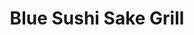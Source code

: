 ---
layout: place
title: "Blue Sushi Sake Grill"
permalink: /texas/dallas/blue-sushi-sake-grill.html
stateAbbr: TX
stateName: Texas
cityName: Dallas
seo:
  name: "Blue Sushi Sake Grill"
  type: Restaurant
  links: null
description: "Blue Sushi Sake Grill serves delicious sushi in Dallas, Texas. Try fresh Japanese dishes for a great dining experience. "
place_id: ChIJsYazVsKfToYRlfObICLBJ0A
photos:
  - name: >-
      places/ChIJsYazVsKfToYRlfObICLBJ0A/photos/AeeoHcKlvVgRnmuPXi1vwAurI5MUWZj2bnwKTsjd7H7hWhdQbEJGFhSjDstAo4CGsIv5LNrSbHjNABX2ASQ_-OFxuYuX3g9-h6ihK7A9i207M-TbGyhAdPJo_6sCVU84oE9ekiulBn9MMHB45YTPKNKPcyNRNzbY81NyWfwCgAzQL-Ei_rspqIh56RkKqqFG2MwSKSaKmHC86f16mfSDibtb_7gFve7u3ksllWzC0crJtbH8MGCIVXU8XCdtwtTStDa0up88b163PIzMqT4BGNvAm0nkLA1DchHUDRt015iIWvg2nA
    widthPx: 750
    heightPx: 546
    authorAttributions:
      - displayName: Blue Sushi Sake Grill
        uri: https://maps.google.com/maps/contrib/106659337858444225090
        photoUri: >-
          https://lh3.googleusercontent.com/a-/ALV-UjVJylcm9_DxRQcE5BAuq_sKtj5jNwxJnb9sSWq6MAqU_Llvs4Zn=s100-p-k-no-mo
    flagContentUri: >-
      https://www.google.com/local/imagery/report/?cb_client=maps_api_places.places_api&image_key=!1e10!2sAF1QipPNJuj3rWdwmAWNxEWMjuP8ND7DLC5dWbwNpnNd&hl=en-US
    googleMapsUri: >-
      https://www.google.com/maps/place//data=!3m4!1e2!3m2!1sAF1QipPNJuj3rWdwmAWNxEWMjuP8ND7DLC5dWbwNpnNd!2e10!4m2!3m1!1s0x864e9fc256b386b1:0x4027c122209bf395
  - name: >-
      places/ChIJsYazVsKfToYRlfObICLBJ0A/photos/AeeoHcJ1j0hn9X3Y2pU7rd7oi-0GkRQb8bgqzdPJ1e2L03z_YE0Afh2E1zT6NXcSmKc-hfp3JxZzh2RxwmJjC1n2WbgU8-Zb4GeKFdDZDxeF6dlxf7zj-cSQsV2xufdvvaP0MhSiiCFYHOWqzw802bVCP3tozw54k3q-cuAk3p-EphH54l29k3ZjbZRuys17xDYuKItsIpSCTnSDPDNIPMyWaUAKyaWKemz_uQQyewfyEa44VXYkprj0iAi3j3FNtSidn_ubS2EUlvYBd5pnOlmEPZc7q75KpxL0UX7Cvz8R6gEtuQ
    widthPx: 2048
    heightPx: 1365
    authorAttributions:
      - displayName: Blue Sushi Sake Grill
        uri: https://maps.google.com/maps/contrib/106659337858444225090
        photoUri: >-
          https://lh3.googleusercontent.com/a-/ALV-UjVJylcm9_DxRQcE5BAuq_sKtj5jNwxJnb9sSWq6MAqU_Llvs4Zn=s100-p-k-no-mo
    flagContentUri: >-
      https://www.google.com/local/imagery/report/?cb_client=maps_api_places.places_api&image_key=!1e10!2sAF1QipNY_iBEL69KxviNQ8Z812WvuXqplp9AD0f8F-67&hl=en-US
    googleMapsUri: >-
      https://www.google.com/maps/place//data=!3m4!1e2!3m2!1sAF1QipNY_iBEL69KxviNQ8Z812WvuXqplp9AD0f8F-67!2e10!4m2!3m1!1s0x864e9fc256b386b1:0x4027c122209bf395
  - name: >-
      places/ChIJsYazVsKfToYRlfObICLBJ0A/photos/AeeoHcLSqEQbN_gtfYPHPE5WeEBuwrQMC4_5bJOiNymaQXUkqdO6EvFabjExVQqasWxowWoUBZel4epk6BnsSdRornlNggXRsOmrfUtAS-heyh0Sa3YcdmWcFWNHJyzrf9StxyYXBRmVp0pcft73-nsw__RnbDTY47VX1rQjeGxFW081pDMgFHEY7u8WuVnwW3kg2l0r-W9zwl8Jaa4gXq5EXIVILU-mUqhaLYZ37qdXhbcwJ3boniB7RraaKTY3rzhwZcq8s5VzDW5PfxEpzlYSMonQiKAImtUSGBSbpyEbFqimB0eHT76C4_7cbFE8ZTFnkSWxV0eIL4z0fsFFpGtanFFhDA9ejg3vmVA8LIUL6GMHEVdfAbJgz5ymzBvx2-ro8dugW94lgBPWVHRLKAF2bm_SGH3UPgTMtQq0yOaQTA0
    widthPx: 3024
    heightPx: 4032
    authorAttributions:
      - displayName: Thiziri Hadid
        uri: https://maps.google.com/maps/contrib/110633735368613357591
        photoUri: >-
          https://lh3.googleusercontent.com/a-/ALV-UjXQBVnkrju9SyDCDbzz7n0kzeX7kuONwmQzItH-siOMzIq6iHwMQA=s100-p-k-no-mo
    flagContentUri: >-
      https://www.google.com/local/imagery/report/?cb_client=maps_api_places.places_api&image_key=!1e10!2sCIHM0ogKEICAgMDwspmGXw&hl=en-US
    googleMapsUri: >-
      https://www.google.com/maps/place//data=!3m4!1e2!3m2!1sCIHM0ogKEICAgMDwspmGXw!2e10!4m2!3m1!1s0x864e9fc256b386b1:0x4027c122209bf395
  - name: >-
      places/ChIJsYazVsKfToYRlfObICLBJ0A/photos/AeeoHcJLhoyryLxzJmLMSgVBO09OG9GqGONWzaQROlwLdDNExpU4ZoLLCxTyzxpfYHkl5Xm0JFsJ2RCZA1GT-4bWBXfoyo5R3AuF5Wk_3TkU9uauuRyyuNjQ7QebRD23FY7rigcS3MbSi-lro7RArJjiru8zZRB-5jElrQ16RHh6jkOvqwaVJQhWix1pllyC52j_rn6oVxiVTucri5bI70GWCyDgepK0Hm1FsoocjWzAsLcYN_-_X6R0EYBDuSySMvdEk6J3HFgHvMRebONUgZynwf4583rboWluxp7o44hXxb6OAH9O19ahCxijIALYIvS54g5fUatGAaYEkEqnmCwvkCBDCaQg0qdGFG5iozbq75mfBXveaK5QObFFpIK7PYxPxUSbiIQCR62dSto0FTxzhEtViY1P2GtotszSOqKMckMHVA
    widthPx: 3412
    heightPx: 3653
    authorAttributions:
      - displayName: A M
        uri: https://maps.google.com/maps/contrib/104846322378350980994
        photoUri: >-
          https://lh3.googleusercontent.com/a-/ALV-UjUE0qpkFz1nQv1cYo-PCDtmQqfVH6G7JNQGBuOVnXtKG5J1JtuC=s100-p-k-no-mo
    flagContentUri: >-
      https://www.google.com/local/imagery/report/?cb_client=maps_api_places.places_api&image_key=!1e10!2sCIHM0ogKEICAgIDHzvmyGw&hl=en-US
    googleMapsUri: >-
      https://www.google.com/maps/place//data=!3m4!1e2!3m2!1sCIHM0ogKEICAgIDHzvmyGw!2e10!4m2!3m1!1s0x864e9fc256b386b1:0x4027c122209bf395
  - name: >-
      places/ChIJsYazVsKfToYRlfObICLBJ0A/photos/AeeoHcIu1GM8nNQYyXuAb7aRnDhna9Gte9TIy6Q6tTf3RfoM1n2GhhIBeJOp4TEcyec9R72rWx091SEHGXU2f_6NUBHvQGJfMk-JdrBGRDKKsU8-xchxVU8t1X89uB9C1T9F2xhtrGU1FWLdPMcG5hsfr5uF6VH70F9SbOrFS8LWOKCQxdxud-_8faMYZYMFrridA6fmL-3WXL2HoFXCrTkHD1SL7A8lGJIYQuLRTWCNS9diXcAOCXCLu8v6SnSEso3bs0UIL6FuOOBVLq9bGGqgTBXkBLFWupMGUZqsgTSXi32X9jlhvbn9lnrVXbp32VduhCqR_Qq5xY5tO96I49UdqEMje1r-13ytFAYzrHgkz65D3_AbJ5Shr90X5m_DzxqmyHipLX7Yl4z7R3JPnHNkx0-kVDnYq82BfRkGIkEwG_Unpmg7
    widthPx: 1536
    heightPx: 2048
    authorAttributions:
      - displayName: Pratik Patel
        uri: https://maps.google.com/maps/contrib/110682701567451856982
        photoUri: >-
          https://lh3.googleusercontent.com/a/ACg8ocK2qaLlt1RAQtJJ7OBhi3fjjiSX7DyeTmDzhiHwhjrUGI8spWw=s100-p-k-no-mo
    flagContentUri: >-
      https://www.google.com/local/imagery/report/?cb_client=maps_api_places.places_api&image_key=!1e10!2sCIHM0ogKEICAgMCIi9LZlAE&hl=en-US
    googleMapsUri: >-
      https://www.google.com/maps/place//data=!3m4!1e2!3m2!1sCIHM0ogKEICAgMCIi9LZlAE!2e10!4m2!3m1!1s0x864e9fc256b386b1:0x4027c122209bf395
  - name: >-
      places/ChIJsYazVsKfToYRlfObICLBJ0A/photos/AeeoHcJeEtCL4D8ZIehq-W-n_LO-KbpN93RhAYW_G4ysoyv8Xo26nY2fRDSg4Y2rZq3PbSclOH2BOM1IaLN9CadmgDVxt8_p06ZPOLDYYDBTRj9iHwNQQVE5ZFEVtTkbwUHmNYb0m2yvaihy6sYBwboow_1QZsITMMZKEL0wPLASkSeXvGWNg5RGInB19gQMxeugLuCDFaaJ66Xd38wW2k7KsZHNzYBoXnu8hJL7OI0FGsPrp_I2fTY4pgDIg4xrheP8rzIywJVHisKX1ggE3-qV9DuPPK0NJD4OsDef915ycRRHZloZ_Mm8FbHN9YPhKnuR34AX6Fovj9mhEevP4hL69X-52rUGk3ojjCBki290NebeJphmJU5NToF68VS6bPbUYWnjIaTyNYW-NZ5XLs3IhpfnDD4La_bmZpwODBiA8nuIaOo
    widthPx: 4800
    heightPx: 3600
    authorAttributions:
      - displayName: Irving Ramirez
        uri: https://maps.google.com/maps/contrib/114851614888963287025
        photoUri: >-
          https://lh3.googleusercontent.com/a-/ALV-UjUp_WgNPeDIHhBHAE7PedppqkTvxaYpntvHRwnGzU54OCAv0Twd=s100-p-k-no-mo
    flagContentUri: >-
      https://www.google.com/local/imagery/report/?cb_client=maps_api_places.places_api&image_key=!1e10!2sCIHM0ogKEICAgIDez6LAlQE&hl=en-US
    googleMapsUri: >-
      https://www.google.com/maps/place//data=!3m4!1e2!3m2!1sCIHM0ogKEICAgIDez6LAlQE!2e10!4m2!3m1!1s0x864e9fc256b386b1:0x4027c122209bf395
  - name: >-
      places/ChIJsYazVsKfToYRlfObICLBJ0A/photos/AeeoHcIG1VLDponVtSP3bkmQKKjMmlTBXBnwD2db-Fn-dnFr0yYh437jC-Ct1USRHtsS1YpCtQK_aJKVHewmaNLBxGfAnJsSWLUfHDzkTsLHNBytY1FfrMOx888hMeJ974tVSqx9fPVhOGkztCGa9LianzW_-VyOGdiZ2-rwbylt9cwcVPJpbvRLXPD9L61HVV_Gx-BaDA-3Sle-29tcmRBY40nC6IjijIYyg9F1Xnk1MQc7T8_Tm94LMf_od1eVedFz-2ipIjIRqn3eOhCq9vheGkBaEerjtbP2F_au1ep7vFF434oRINVRX92lc_cDo0NJcj_aLnNzVtZ-aB9orNdYzd_KZZsj2eBXx93OzA2iTlY1gwFvhnPZoANksifNmefh7SWM2x8eIJf_0gIkC6QNzETc6Di9F_3v0eRbDa4co-h6EyCHn_TFnX4oaSxI370B
    widthPx: 4080
    heightPx: 3072
    authorAttributions:
      - displayName: Mclovin
        uri: https://maps.google.com/maps/contrib/104334064449729043243
        photoUri: >-
          https://lh3.googleusercontent.com/a-/ALV-UjUjJLkpQyY8UM7vLMXK0Sxlyo6wPt1uMLO7heM35DsOHYnfWueKyQ=s100-p-k-no-mo
    flagContentUri: >-
      https://www.google.com/local/imagery/report/?cb_client=maps_api_places.places_api&image_key=!1e10!2sCIABIhAA3ireqT2awWee6r8AA_Np&hl=en-US
    googleMapsUri: >-
      https://www.google.com/maps/place//data=!3m4!1e2!3m2!1sCIABIhAA3ireqT2awWee6r8AA_Np!2e10!4m2!3m1!1s0x864e9fc256b386b1:0x4027c122209bf395
  - name: >-
      places/ChIJsYazVsKfToYRlfObICLBJ0A/photos/AeeoHcJFqlDEsBtYpFWDjfjVP16fUSHP3B5kgVHD2PY0AJOS4Wmo5l0SyGg2kbxPpGeUjNVSLO5Bshg_9qH_YKVbNGlLdk_cUJGUYgeLsR3P7tf_XoqvYqF2ecDdMuAPSz3JFZ5USIt3FTaKuHvfx_DCb2a0FY5RFOEh_7dhQnLlpiTEMpGlOhS0HXQf6eT_h-QjKLWg7MJm24NLMw6v80bbaG-iGpqvdmC0QhkrucArokHKliJcRK8qtxRanPcyt0Fs2q6NXD31lAxdpvjGI6P95waoIRqWwNl1wvJ4MKs7DTuhqbaAU9i_bX0fFDRhzfXXSaVXzqPiJUNinSew-MiwIevz70VyRFqoALreOQYcuycSkwhwOjJlvhB_SUZtzlfIi97fdv2Mh9ucdtgWKvQ35iGwDC6ZrZPPjMUtzw-TxV-xww
    widthPx: 4000
    heightPx: 3000
    authorAttributions:
      - displayName: Anh Tran
        uri: https://maps.google.com/maps/contrib/118119320574894035603
        photoUri: >-
          https://lh3.googleusercontent.com/a-/ALV-UjVUKCsxIU-O2GzBFSsS99Jnf26sPlFu7q0cr7SgZn8jOIK54_US=s100-p-k-no-mo
    flagContentUri: >-
      https://www.google.com/local/imagery/report/?cb_client=maps_api_places.places_api&image_key=!1e10!2sCIHM0ogKEICAgICp7fOEOw&hl=en-US
    googleMapsUri: >-
      https://www.google.com/maps/place//data=!3m4!1e2!3m2!1sCIHM0ogKEICAgICp7fOEOw!2e10!4m2!3m1!1s0x864e9fc256b386b1:0x4027c122209bf395
  - name: >-
      places/ChIJsYazVsKfToYRlfObICLBJ0A/photos/AeeoHcLZbJJjSuVE_tUg2SmVkOtEseiGl5nuKYoMFYt3QVo_gz6A8KgXk4ajf4Jso26S-pfnd9GsjKSdC8_gfF2H120Yj8mXrohr7intrnVzucZjIqlod8k9ETKCirrxcF089gETuI31i_wmt_qC6UuAUWjsFtneuvKqnzKBD-dGW1qucYulCk2PmJkNlwCyHkcOheaoGjQGrSOXpNdRKSAUfAzuE633KE8WtBXGe7rmTwfLqMRet5jMkDsqzqHmRm1jo4NurL5YBlE-OtwyZAFIUgGeo1QmbrbLMyWDi4x-u6Iz2KRTGPeknjWnbQmgyPkYsSc6cLTZ0Z_9D1-ND-FXfwFQ_jJczQAxoD8CR7MG6cuuNHgSl-3BqHEGn0GKXRZDtu4JhH5mju-g3wd02kxv3U7DZMoKJbA8X3cFvELj6ghkPhrAGlwUrNPVZtqpuCox
    widthPx: 4080
    heightPx: 3072
    authorAttributions:
      - displayName: Mclovin
        uri: https://maps.google.com/maps/contrib/104334064449729043243
        photoUri: >-
          https://lh3.googleusercontent.com/a-/ALV-UjUjJLkpQyY8UM7vLMXK0Sxlyo6wPt1uMLO7heM35DsOHYnfWueKyQ=s100-p-k-no-mo
    flagContentUri: >-
      https://www.google.com/local/imagery/report/?cb_client=maps_api_places.places_api&image_key=!1e10!2sCIABIhADydmY9iNXCWee6sMACl86&hl=en-US
    googleMapsUri: >-
      https://www.google.com/maps/place//data=!3m4!1e2!3m2!1sCIABIhADydmY9iNXCWee6sMACl86!2e10!4m2!3m1!1s0x864e9fc256b386b1:0x4027c122209bf395
  - name: >-
      places/ChIJsYazVsKfToYRlfObICLBJ0A/photos/AeeoHcJFmlxQv0CW-fAgRuuiVu77nzGz8sxjyAq3IXgdNciykj4RHq0kSezOB-nGVPWynHJYSp8H8jPKXdLi8s-kCWECMOmFeAtKSew3r1qpzMY79_GDggHKYmDDBvjIZ1_4JWW09Og3xNpW-1silFjCZXErgk4GVWcW4T54x-uoiVdRnQqYnqlsExt3BIW7x6F3E-hbvRabS9ZFaFgSGpVIq_Z1Zz2UlkxNDE5Fl0BtkBKwX7QQFfV7PdnD0IZUrG2_9Ey1O_QzaosWKsCLh0NDh1CxCiXYrsZz8P4uE-i0mM6VgSrsIPhhgI19ioqY-zCxqrh4snV4YGIzNFyYHEJMvchNSofxm9HCtiK5naKyYR_dAvH0SGg5dRXTvk7KvmKkoFTU09FYGmfEJ4x4oOzycRpYnGJzN4GP1oYkCOfeN89MAQ
    widthPx: 4032
    heightPx: 2268
    authorAttributions:
      - displayName: Kathleen Valerio
        uri: https://maps.google.com/maps/contrib/112625629573355357534
        photoUri: >-
          https://lh3.googleusercontent.com/a-/ALV-UjXnBxC0X_5NPB-W3lN8QEDaJ5Bxn9ExPJ7NwTviYu95sVY6l0Xi=s100-p-k-no-mo
    flagContentUri: >-
      https://www.google.com/local/imagery/report/?cb_client=maps_api_places.places_api&image_key=!1e10!2sCIHM0ogKEICAgICT4bOYZg&hl=en-US
    googleMapsUri: >-
      https://www.google.com/maps/place//data=!3m4!1e2!3m2!1sCIHM0ogKEICAgICT4bOYZg!2e10!4m2!3m1!1s0x864e9fc256b386b1:0x4027c122209bf395
address: 7859 Walnut Hill Ln STE 180, Dallas, TX 75230, USA
street: 7859 Walnut Hill Ln STE 180
city: Dallas
state: TX
zip: '75230'
country: USA
neighborhood: North Dallas
latitude: '32.881347'
longitude: '-96.772917'
accessibility_options:
  wheelchairAccessibleParking: true
  wheelchairAccessibleRestroom: true
  wheelchairAccessibleSeating: true
business_status: OPERATIONAL
name: Blue Sushi Sake Grill
google_maps_links:
  directionsUri: >-
    https://www.google.com/maps/dir//''/data=!4m7!4m6!1m1!4e2!1m2!1m1!1s0x864e9fc256b386b1:0x4027c122209bf395!3e0
  placeUri: https://maps.google.com/?cid=4622875894839243669
  writeAReviewUri: >-
    https://www.google.com/maps/place//data=!4m3!3m2!1s0x864e9fc256b386b1:0x4027c122209bf395!12e1
  reviewsUri: >-
    https://www.google.com/maps/place//data=!4m4!3m3!1s0x864e9fc256b386b1:0x4027c122209bf395!9m1!1b1
  photosUri: >-
    https://www.google.com/maps/place//data=!4m3!3m2!1s0x864e9fc256b386b1:0x4027c122209bf395!10e5
primary_type: Sushi Restaurant
opening_hours:
  regular: null
  current: null
secondary_opening_hours:
  regular:
    weekdayDescriptions: null
    type: null
  current:
    weekdayDescriptions: null
    type: null
phone: null
price_level: null
price_range: null
rating: null
rating_count: 0
website: null
reviews: null
parking_options: null
payment_options: null
allow_dogs: null
curbside_pickup: null
delivery: null
dine_in: null
good_for_children: null
good_for_groups: null
good_for_sports: null
live_music: null
menu_for_children: null
outdoor_seating: null
reservable: null
restroom: null
serves_beer: null
serves_breakfast: null
serves_brunch: null
serves_cocktails: null
serves_coffee: null
serves_dinner: null
serves_dessert: null
serves_lunch: null
serves_vegetarian_food: null
serves_wine: null
takeout: null
summary: null

---